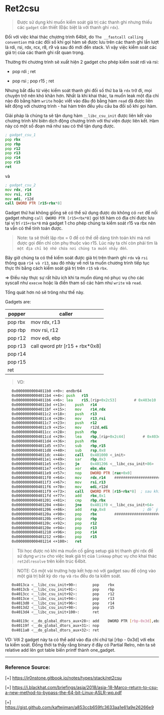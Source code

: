 # Ret2csu

>Được sử dụng khi muốn kiểm soát giá trị các thanh ghi nhưng thiếu các `gadget` cần thiết (Đặc biệt là với thanh ghi `rdx`).

Đối với việc khai thác chương trình 64bit, do `The __fastcall calling convention` mà các đối số khi gọi hàm sẽ được lưu trên các thanh ghi lần lượt là rdi, rsi, rdx, rcx, r8, r9 và sau đó mới đến stack. Vì vậy việc kiểm soát các giá trị của các thanh ghi rất quan trọng.

Thường thì chương trình sẽ xuất hiện 2 gadget cho phép kiểm soát rdi và rsi:

- pop rdi ; ret

- pop rsi ; pop r15 ; ret

Nhưng bắt đầu từ việc kiểm soát thanh ghi đối số thứ ba là `rdx` trở đi, mọi chuyện trở nên khó khăn hơn. Nhất là khi khai thác, ta muốn leak một địa chỉ nào đó bằng hàm `write` hoặc viết vào đâu đó bằng hàm `read` đã được liên kết động với chương trình - hai hàm trên đều yêu cầu ba đối số khi gọi hàm.

Giải pháp là chúng ta sẽ tận dụng hàm `__libc_csu_init` được liên kết vào chương trình khi biên dịch động chương trình với thư viện được liên kết. Hàm này có một số đoạn mã như sau có thể tận dụng được.

```asm
; gadget_csu_1
pop rbx
pop rbp
pop r12
pop r13
pop r14
pop r15
ret
```

và 

```asm
; gadget_csu_2
mov rdx, r14
mov rsi, r13
mov edi, r12d
call QWORD PTR [r15+rbx*8]
```

Gadget thứ hai không giống sẽ có thể sử dụng được do không có `ret` để nối gadget nhưng `call QWORD PTR [r15+rbx*8]` gọi tới hàm có địa chỉ được lưu tại vị trí `r15+rbx*8` mà gadget 1 cho phép chúng ta kiểm soát r15 va rbx nên ta vẫn có thể tính toán được.

>Note: ta sẽ thiết lập rbx = 0 để có thể dễ dàng tính toán khi mà nơi được gọi đến chỉ còn phụ thuộc vào r15. Lúc này ta chỉ còn phải tìm là `một địa chỉ bộ nhớ chứa nơi chúng ta muốn nhảy đến`.

Bây giờ chúng ta có thể kiểm soát được giá trị trên thanh ghi `rdx` và `rsi` thông qua `r14 và r13`, sau đó nhảy về nơi ta muốn chương trình tiếp tục thực thi bằng cách kiểm soát giá trị trên `r15` và `rbx`.

=> Điều này thực sự rất hữu ích khi ta muốn dùng nó phục vụ cho các syscall như `execve` hoặc là điền tham số các hàm như `write` và `read`.

Tổng quát hơn nó sẽ trông như thế này.

Gadgets are:

|    popper   |    caller         |
| ----------- | ----------------- |
| pop rbx     | mov    rdx, r13   |
| pop rbp     | mov    rsi, r12   |
| pop r12     | mov    edi, ebp   |
| pop r13     | call qword ptr [r15 + rbx*0x8] |
| pop r14     | 
| pop r15     |
| ret         |

>VD:

```asm
   0x00000000004011b0 <+0>:	endbr64 
   0x00000000004011b4 <+4>:	push   r15
   0x00000000004011b6 <+6>:	lea    r15,[rip+0x2c53]        # 0x403e10
   0x00000000004011bd <+13>:	push   r14
   0x00000000004011bf <+15>:	mov    r14,rdx
   0x00000000004011c2 <+18>:	push   r13
   0x00000000004011c4 <+20>:	mov    r13,rsi
   0x00000000004011c7 <+23>:	push   r12
   0x00000000004011c9 <+25>:	mov    r12d,edi
   0x00000000004011cc <+28>:	push   rbp
   0x00000000004011cd <+29>:	lea    rbp,[rip+0x2c44]        # 0x403e18
   0x00000000004011d4 <+36>:	push   rbx
   0x00000000004011d5 <+37>:	sub    rbp,r15
   0x00000000004011d8 <+40>:	sub    rsp,0x8
   0x00000000004011dc <+44>:	call   0x401000 <_init>
   0x00000000004011e1 <+49>:	sar    rbp,0x3
   0x00000000004011e5 <+53>:	je     0x401206 <__libc_csu_init+86>
   0x00000000004011e7 <+55>:	xor    ebx,ebx
   0x00000000004011e9 <+57>:	nop    DWORD PTR [rax+0x0]
   0x00000000004011f0 <+64>:	mov    rdx,r14    ############################################
   0x00000000004011f3 <+67>:	mov    rsi,r13
   0x00000000004011f6 <+70>:	mov    edi,r12d
   0x00000000004011f9 <+73>:	call   QWORD PTR [r15+rbx*8]  ; sau khi gọi hàm với các đối số đã được thiết lập gadget chạy xuống dòng dưới.
   0x00000000004011fd <+77>:	add    rbx,0x1
   0x0000000000401201 <+81>:	cmp    rbp,rbx
   0x0000000000401204 <+84>:	jne    0x4011f0 <__libc_csu_init+64>
   0x0000000000401206 <+86>:	add    rsp,0x8                 ; để ý dòng này để set "A" * 8 nhằm tương thích với instruction để không bị chèn sai giá trị thanh ghi.
   0x000000000040120a <+90>:	pop    rbx        ############################################
   0x000000000040120b <+91>:	pop    rbp
   0x000000000040120c <+92>:	pop    r12
   0x000000000040120e <+94>:	pop    r13
   0x0000000000401210 <+96>:	pop    r14
   0x0000000000401212 <+98>:	pop    r15
   0x0000000000401214 <+100>:	ret 
```

>Tôi học được nó khi mà muốn cố gắng setup giá trị thanh ghi rdx để sử dụng `write` cho việc leak giá trị của `linkmap` phục vụ cho khai thác `ret2dlresolve` trên kiến trúc 64bit.

>NOTE: Có một vài trường hợp kết hợp nó với gadget sau để cộng vào một giá trị bất kỳ do `rbp` và `rbx` đều do ta kiểm soát.

```bash
   0x4013ca <__libc_csu_init+90>:       pop    rbx
   0x4013cb <__libc_csu_init+91>:       pop    rbp
   0x4013cc <__libc_csu_init+92>:       pop    r12
   0x4013ce <__libc_csu_init+94>:       pop    r13
   0x4013d0 <__libc_csu_init+96>:       pop    r14
   0x4013d2 <__libc_csu_init+98>:       pop    r15
   0x4013d4 <__libc_csu_init+100>:      ret    
```

```bash
   0x40119c <__do_global_dtors_aux+28>: add    DWORD PTR [rbp-0x3d],ebx
   0x40119f <__do_global_dtors_aux+31>: nop
   0x4011a0 <__do_global_dtors_aux+32>: ret
```

VD: Với 2 gadget này ta có thể add vào địa chỉ chứ tại [rbp - 0x3d] với ebx ta kiểm soát.
Đồng thời ta thấy rằng binary ở đây có Partial Relro, nên ta sẽ relative add lên got table biến printf thành one_gadget.

-------------------------------------------------------------------

### Reference Source:

[+] https://ir0nstone.gitbook.io/notes/types/stack/ret2csu

[+] https://i.blackhat.com/briefings/asia/2018/asia-18-Marco-return-to-csu-a-new-method-to-bypass-the-64-bit-Linux-ASLR-wp.pdf

[+] https://gist.github.com/kaftejiman/a853ccb659fc3633aa1e61a9e26266e9
